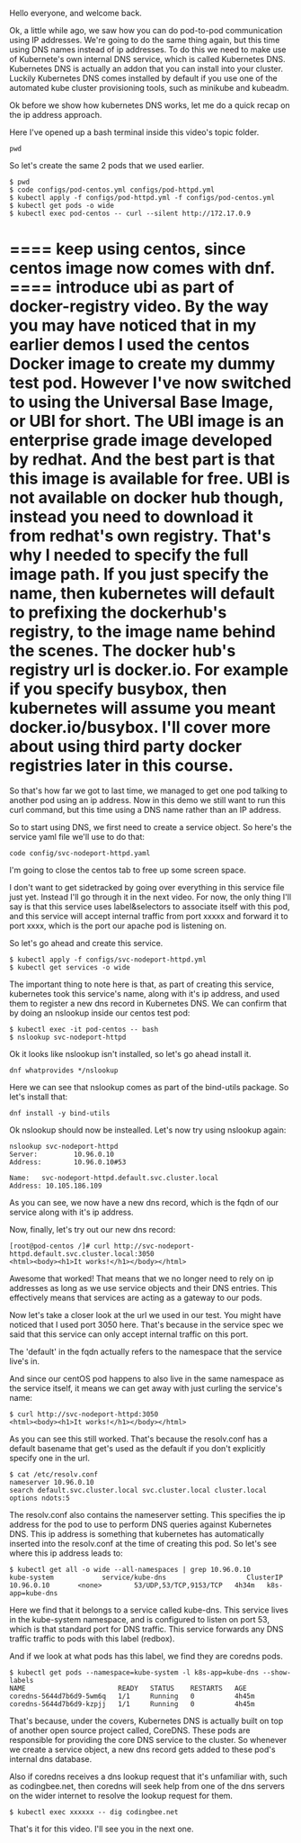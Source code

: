Hello everyone, and welcome back.

Ok, a little while ago, we saw how you can do pod-to-pod communication using IP addresses. We're going to do the same thing again, but this time using DNS names instead of ip addresses. To do this we need to make use of Kubernete's own internal DNS service, which is called Kubernetes DNS. Kubernetes DNS is actually an addon that you can install into your cluster. Luckily Kubernetes DNS comes installed by default if you use one of the automated kube cluster provisioning tools, such as minikube and kubeadm. 

Ok before we show how kubernetes DNS works, let me do a quick recap on the ip address approach. 

Here I've opened up a bash terminal inside this video's topic folder. 

```
pwd
```


So let's create the same 2 pods that we used earlier. 

```
$ pwd
$ code configs/pod-centos.yml configs/pod-httpd.yml
$ kubectl apply -f configs/pod-httpd.yml -f configs/pod-centos.yml
$ kubectl get pods -o wide
$ kubectl exec pod-centos -- curl --silent http://172.17.0.9
```
==== keep using centos, since centos image now comes with dnf. 
==== introduce ubi as part of docker-registry video. 
By the way you may have noticed that in my earlier demos I used the centos Docker image to create my dummy test pod. However I've now switched to using the Universal Base Image, or UBI for short. The UBI image is an enterprise grade image developed by redhat. And the best part is that this image is available for free. UBI is not available on docker hub though, instead you need to download it from redhat's own registry. That's why I needed to specify the full image path. If you just specify the name, then kubernetes will default to prefixing the dockerhub's registry, to the image name behind the scenes. The docker hub's registry url is docker.io. For example if you specify busybox, then kubernetes will assume you meant docker.io/busybox. I'll cover more about using third party docker registries later in this course. 
====

So that's how far we got to last time, we managed to get one pod talking to another pod using an ip address. Now in this demo we still want to run this curl command, but this time using a DNS name rather than an IP address.


So to start using DNS, we first need to create a service object. So here's the service yaml file we'll use to do that:

```
code config/svc-nodeport-httpd.yaml
```

I'm going to close the centos tab to free up some screen space. 

I don't want to get sidetracked by going over everything in this service file just yet. Instead I'll go through it in the next video. For now, the only thing I'll say is that this service uses label&selectors to associate itself with this pod, and this service will accept internal traffic from port xxxxx and forward it to port xxxx, which is the port our apache pod is listening on. 


So let's go ahead and create this service.

```
$ kubectl apply -f configs/svc-nodeport-httpd.yml
$ kubectl get services -o wide
```

The important thing to note here is that, as part of creating this service, kubernetes took this service's name, along with it's ip address, and used them to register a new dns record in Kubernetes DNS. We can confirm that by doing an nslookup inside our centos test pod:

```
$ kubectl exec -it pod-centos -- bash
$ nslookup svc-nodeport-httpd
```

Ok it looks like nslookup isn't installed, so let's go ahead install it.


```
dnf whatprovides */nslookup
```

Here we can see that nslookup comes as part of the bind-utils package. So let's install that:

```
dnf install -y bind-utils
```

Ok nslookup should now be instealled. Let's now try using nslookup again:

```
nslookup svc-nodeport-httpd
Server:         10.96.0.10
Address:        10.96.0.10#53

Name:   svc-nodeport-httpd.default.svc.cluster.local
Address: 10.105.186.109
```

As you can see, we now have a new dns record, which is the fqdn of our service along with it's ip address. 


Now, finally, let's try out our new dns record:


```
[root@pod-centos /]# curl http://svc-nodeport-httpd.default.svc.cluster.local:3050
<html><body><h1>It works!</h1></body></html>
```

Awesome that worked! That means that we no longer need to rely on ip addresses as long as we use service objects and their DNS entries. This effectively means that services are acting as a gateway to our pods.

Now let's take a closer look at the url we used in our test. You might have noticed that I used port 3050 here. That's because in the service spec we said that this service can only accept internal traffic on this port.


The 'default' in the fqdn actually refers to the namespace that the service live's in. 

And since our centOS pod happens to also live in the same namespace as the service itself, it means we can get away with just curling the service's name:

```
$ curl http://svc-nodeport-httpd:3050
<html><body><h1>It works!</h1></body></html>
```

As you can see this still worked. That's because the resolv.conf has a default basename that get's used as the default if you don't explicitly specify one in the url. 

```
$ cat /etc/resolv.conf 
nameserver 10.96.0.10
search default.svc.cluster.local svc.cluster.local cluster.local
options ndots:5
```

The resolv.conf also contains the nameserver setting. This specifies the ip address for the pod to use to perform DNS queries against Kubernetes DNS. This ip address is something that kubernetes has automatically inserted into the resolv.conf at the time of creating this pod. So let's see where this ip address leads to:
```
$ kubectl get all -o wide --all-namespaces | grep 10.96.0.10
kube-system            service/kube-dns                    ClusterIP   10.96.0.10       <none>        53/UDP,53/TCP,9153/TCP   4h34m   k8s-app=kube-dns
```

Here we find that it belongs to a service called kube-dns. This service lives in the kube-system namespace, and is configured to listen on port 53, which is that standard port for DNS traffic. This service forwards any DNS traffic traffic to pods with this label (redbox).

And if we look at what pods has this label, we find they are coredns pods. 


```
$ kubectl get pods --namespace=kube-system -l k8s-app=kube-dns --show-labels
NAME                       READY   STATUS    RESTARTS   AGE
coredns-5644d7b6d9-5wm6q   1/1     Running   0          4h45m
coredns-5644d7b6d9-kzpjj   1/1     Running   0          4h45m
```

That's because, under the covers, Kubernetes DNS is actually built on top of another open source project called, CoreDNS. These pods are responsible for providing the core DNS service to the cluster. So whenever we create a service object, a new dns record gets added to these pod's internal dns database. 

Also if coredns receives a dns lookup request that it's unfamiliar with, such as codingbee.net, then coredns will seek help from one of the dns servers on the wider internet to resolve the lookup request for them. 

```
$ kubectl exec xxxxxx -- dig codingbee.net
```

That's it for this video. I'll see you in the next one. 



